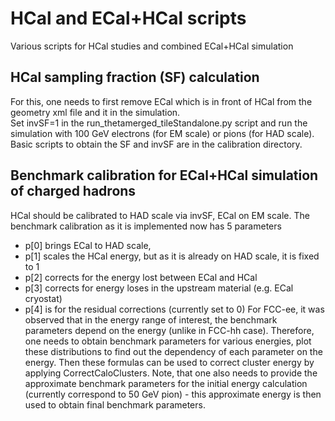 # HCal and ECal+HCal scripts 

Various scripts for HCal studies and combined ECal+HCal simulation

## HCal sampling fraction (SF) calculation
For this, one needs to first remove ECal which is in front of HCal from the geometry xml file and it in the simulation.  
Set invSF=1 in the run_thetamerged_tileStandalone.py script and run the simulation with 100 GeV electrons (for EM scale) or pions (for HAD scale). 
Basic scripts to obtain the SF and invSF are in the calibration directory. 

## Benchmark calibration for ECal+HCal simulation of charged hadrons
HCal should be calibrated to HAD scale via invSF, ECal on EM scale. 
The benchmark calibration as it is implemented now has 5 parameters
- p[0] brings ECal to HAD scale, 
- p[1] scales the HCal energy, but as it is already on HAD scale, it is fixed to 1 
- p[2] corrects for the energy lost between ECal and HCal 
- p[3] corrects for energy loses in the upstream material (e.g. ECal cryostat)
- p[4] is for the residual corrections (currently set to 0) 
For FCC-ee, it was observed that in the energy range of interest, the benchmark parameters depend on the energy (unlike in FCC-hh case). 
Therefore, one needs to obtain benchmark parameters for various energies, plot these distributions to find out the dependency of each parameter on the energy. 
Then these formulas can be used to correct cluster energy by applying CorrectCaloClusters. Note, that one also needs to provide the approximate benchmark parameters 
for the initial energy calculation (currently correspond to 50 GeV pion) - this approximate energy is then used to obtain final benchmark parameters. 
 


